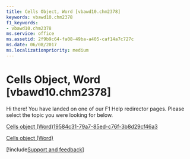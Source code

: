 ```yaml
---
title: Cells Object, Word [vbawd10.chm2378]
keywords: vbawd10.chm2378
f1_keywords:
- vbawd10.chm2378
ms.service: office
ms.assetid: 2f9b9c64-fa08-49ba-a405-caf14a7c727c
ms.date: 06/08/2017
ms.localizationpriority: medium
---
```



# Cells Object, Word [vbawd10.chm2378]

Hi there! You have landed on one of our F1 Help redirector pages. Please select the topic you were looking for below.

[Cells object (Word)19584c31-79a7-85ed-c76f-3b8d29cf46a3](https://msdn.microsoft.com/library/19584c31-79a7-85ed-c76f-3b8d29cf46a3%28Office.15%29.aspx)

[Cells object (Word)](https://msdn.microsoft.com/library/ceaa5b45-518d-d6ea-1ce8-5a34f6e37046%28Office.15%29.aspx)

[!include[Support and feedback](~/includes/feedback-boilerplate.md)]